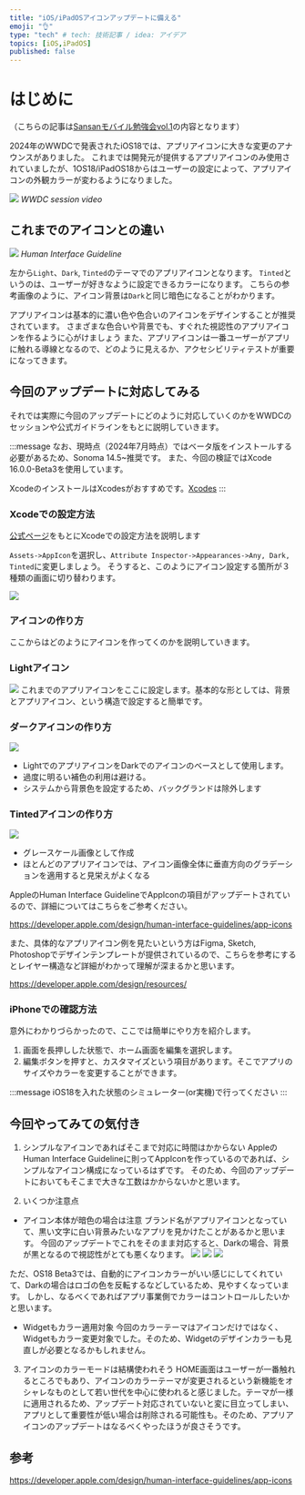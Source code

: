 ```yaml
---
title: "iOS/iPadOSアイコンアップデートに備える"
emoji: "👌"
type: "tech" # tech: 技術記事 / idea: アイデア
topics: [iOS,iPadOS]
published: false
---
```


# はじめに
（こちらの記事は[Sansanモバイル勉強会vol.1](https://sansan.connpass.com/event/321996/)の内容となります）

2024年のWWDCで発表されたiOS18では、アプリアイコンに大きな変更のアナウンスがありました。
これまでは開発元が提供するアプリアイコンのみ使用されていましたが、1OS18/iPadOS18からはユーザーの設定によって、アプリアイコンの外観カラーが変わるようになりました。

![](/images/ios18-app-icon-adaptation/image1.png)
*WWDC session video*

## これまでのアイコンとの違い
![](/images/ios18-app-icon-adaptation/image2.png)
*Human Interface Guideline*

左から`Light`、`Dark`, `Tinted`のテーマでのアプリアイコンとなります。
`Tinted`というのは、ユーザーが好きなように設定できるカラーになります。
こちらの参考画像のように、アイコン背景は`Dark`と同じ暗色になることがわかります。

アプリアイコンは基本的に濃い色や色合いのアイコンをデザインすることが推奨されています。
さまざまな色合いや背景でも、すぐれた視認性のアプリアイコンを作るように心がけましょう
また、アプリアイコンは一番ユーザーがアプリに触れる導線となるので、どのように見えるか、アクセシビリティテストが重要になってきます。

## 今回のアップデートに対応してみる
それでは実際に今回のアップデートにどのように対応していくのかをWWDCのセッションや公式ガイドラインをもとに説明していきます。

:::message
なお、現時点（2024年7月時点）ではベータ版をインストールする必要があるため、Sonoma 14.5~推奨です。
また、今回の検証ではXcode 16.0.0-Beta3を使用しています。

XcodeのインストールはXcodesがおすすめです。[Xcodes](https://www.xcodes.app/)
:::

### Xcodeでの設定方法
[公式ページ](https://developer.apple.com/documentation/xcode/configuring-your-app-icon#Overview)をもとにXcodeでの設定方法を説明します

`Assets->AppIcon`を選択し、`Attribute Inspector->Appearances->Any, Dark, Tinted`に変更しましょう。
そうすると、このようにアイコン設定する箇所が３種類の画面に切り替わります。

![](/images/ios18-app-icon-adaptation/image3.png)

### アイコンの作り方
ここからはどのようにアイコンを作ってくのかを説明していきます。

### Lightアイコン
![](/images/ios18-app-icon-adaptation/light.png)
これまでのアプリアイコンをここに設定します。基本的な形としては、背景とアプリアイコン、という構造で設定すると簡単です。

### ダークアイコンの作り方
![](/images/ios18-app-icon-adaptation/dark.png)
* LightでのアプリアイコンをDarkでのアイコンのベースとして使用します。
* 過度に明るい補色の利用は避ける。
* システムから背景色を設定するため、バックグランドは除外します

### Tintedアイコンの作り方
![](/images/ios18-app-icon-adaptation/tinted.png)
* グレースケール画像として作成
* ほとんどのアプリアイコンでは、アイコン画像全体に垂直方向のグラデーションを適用すると見栄えがよくなる


AppleのHuman Interface GuidelineでAppIconの項目がアップデートされているので、詳細についてはこちらをご参考ください。

https://developer.apple.com/design/human-interface-guidelines/app-icons

また、具体的なアプリアイコン例を見たいという方はFigma, Sketch, Photoshopでデザインテンプレートが提供されているので、こちらを参考にするとレイヤー構造など詳細がわかって理解が深まるかと思います。

https://developer.apple.com/design/resources/

### iPhoneでの確認方法
意外にわかりづらかったので、ここでは簡単にやり方を紹介します。

1. 画面を長押しした状態で、ホーム画面を編集を選択します。
2. 編集ボタンを押すと、カスタマイズという項目があります。そこでアプリのサイズやカラーを変更することができます。

:::message
iOS18を入れた状態のシミュレーター(or実機)で行ってください
:::

## 今回やってみての気付き
1. シンプルなアイコンであればそこまで対応に時間はかからない
AppleのHuman Interface Guidelineに則ってAppIconを作っているのであれば、シンプルなアイコン構成になっているはずです。
そのため、今回のアップデートにおいてもそこまで大きな工数はかからないかと思います。

2. いくつか注意点

* アイコン本体が暗色の場合は注意
   ブランド名がアプリアイコンとなっていて、黒い文字に白い背景みたいなアプリを見かけたことがあるかと思います。
今回のアップデートでこれをそのまま対応すると、Darkの場合、背景が黒となるので視認性がとても悪くなります。
![](/images/ios18-app-icon-adaptation/sample_light_2.png)
![](/images/ios18-app-icon-adaptation/sample_dark_2.png)
![](/images/ios18-app-icon-adaptation/sample_tinted_2.png)

ただ、OS18 Beta3では、自動的にアイコンカラーがいい感じにしてくれていて、Darkの場合はロゴの色を反転するなどしているため、見やすくなっています。
しかし、なるべくであればアプリ事業側でカラーはコントロールしたいかと思います。

* Widgetもカラー適用対象
今回のカラーテーマはアイコンだけではなく、Widgetもカラー変更対象でした。そのため、Widgetのデザインカラーも見直しが必要となるかもしれません。

3. アイコンのカラーモードは結構使われそう
HOME画面はユーザーが一番触れるところでもあり、アイコンのカラーテーマが変更されるという新機能をオシャレなものとして若い世代を中心に使われると感じました。テーマが一様に適用されるため、アップデート対応されていないと変に目立ってしまい、アプリとして重要性が低い場合は削除される可能性も。そのため、アプリアイコンのアップデートはなるべくやったほうが良さそうです。

## 参考
https://developer.apple.com/design/human-interface-guidelines/app-icons
